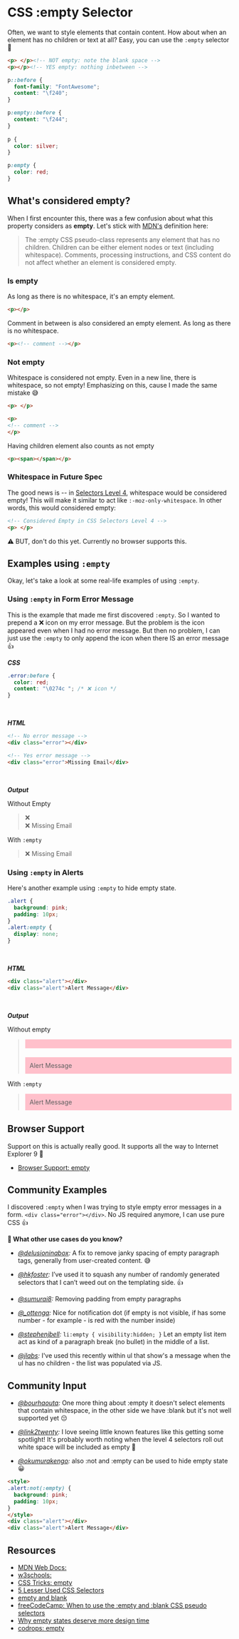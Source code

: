 # CSS :empty Selector

Often, we want to style elements that contain content. How about when an element has no children or text at all? Easy, you can use the `:empty` selector 🤩

```html
<p> </p><!-- NOT empty: note the blank space -->
<p></p><!-- YES empty: nothing inbetween -->
```

```css
p::before {
  font-family: "FontAwesome";
  content: "\f240";
}

p:empty::before {
  content: "\f244";
}
  
p {
  color: silver;
}

p:empty {
  color: red;
}
```

## What's considered empty?

When I first encounter this, there was a few confusion about what this property considers as **empty**. Let's stick with [MDN's](https://developer.mozilla.org/en-US/docs/Web/CSS/:empty) definition here:

> The :empty CSS pseudo-class represents any element that has no children. Children can be either element nodes or text (including whitespace). Comments, processing instructions, and CSS content do not affect whether an element is considered empty.

### Is empty

As long as there is no whitespace, it's an empty element.

```html
<p></p>
```

Comment in between is also considered an empty element. As long as there is no whitespace.

```html
<p><!-- comment --></p>
```

### Not empty

Whitespace is considered not empty. Even in a new line, there is whitespace, so not empty! Emphasizing on this, cause I made the same mistake 😅

```html
<p> </p>

<p>
<!-- comment -->
</p>
```

Having children element also counts as not empty

```html
<p><span></span></p>
```

### Whitespace in Future Spec

The good news is -- in [Selectors Level 4](https://drafts.csswg.org/selectors-4/#the-empty-pseudo), whitespace would be considered empty! This will make it similar to act like `:-moz-only-whitespace`. In other words, this would considered empty:

```html
<!-- Considered Empty in CSS Selectors Level 4 -->
<p> </p>
```

⚠️ BUT, don't do this yet. Currently no browser supports this.

## Examples using `:empty`

Okay, let's take a look at some real-life examples of using `:empty`.

### Using `:empty` in Form Error Message

This is the example that made me first discovered `:empty`. So I wanted to prepend a ❌ icon on my error message. But the problem is the icon appeared even when I had no error message. But then no problem, I can just use the `:empty` to only append the icon when there IS an error message 👍

**_CSS_**

```css
.error:before {
  color: red;
  content: "\0274c "; /* ❌ icon */
}
```

<br>

**_HTML_**

```html
<!-- No error message -->
<div class="error"></div>

<!-- Yes error message -->
<div class="error">Missing Email</div>
```

<br>

**_Output_**

Without Empty

> <div class="error" style="">❌</div><div class="error" style="">❌ Missing Email</div>

With `:empty`

> <div class="error" style=""></div><div class="error" style="">❌ Missing Email</div>

### Using `:empty` in Alerts

Here's another example using `:empty` to hide empty state. 

```css
.alert {
  background: pink;
  padding: 10px;
}
.alert:empty {
  display: none;
}
```

<br>

**_HTML_**

```html
<div class="alert"></div>
<div class="alert">Alert Message</div>
```

<br>

**_Output_**

Without empty

> <div class="alert" style="background: pink; padding: 10px; margin-bottom:20px;"></div><div class="alert" style="background: pink; padding: 10px">Alert Message</div>

With `:empty`

> <div class="alert"></div><div class="alert" style="background: pink; padding: 10px">Alert Message</div>

## Browser Support

Support on this is actually really good. It supports all the way to Internet Explorer 9 🙌

- [Browser Support: empty](https://developer.mozilla.org/en-US/docs/Web/CSS/:empty#Browser_compatibility)

## Community Examples

I discovered `:empty` when I was trying to style empty error messages in a form. `<div class="error"></div>`. No JS required anymore, I can use pure CSS 👍

**💬 What other use cases do you know?**

- _[@delusioninabox](https://twitter.com/delusioninabox/status/1157800773557899265?s=20):_ A fix to remove janky spacing of empty paragraph tags, generally from user-created content. 😅

- _[@hkfoster](https://twitter.com/hkfoster/status/1157784925631856640?s=20):_ I’ve used it to squash any number of randomly generated selectors that I can’t weed out on the templating side. 👍

- _[@sumurai8](https://twitter.com/Sumurai8/status/1157784283886555137?s=20):_ Removing padding from empty paragraphs

- _[@_ottenga](https://www.instagram.com/p/B0tm0prAUGc/):_ Nice for notification dot (if empty is not visible, if has some number - for example - is red with the number inside)

- _[@stephenjbell](https://twitter.com/stephenjbell/status/1158072968955813890?s=20):_ `li:empty { visibility:hidden; }` Let an empty list item act as kind of a paragraph break (no bullet) in the middle of a list.

- _[@jlabs](https://dev.to/jlabs/comment/dmpn):_ I've used this recently within ul that show's a message when the ul has no children - the list was populated via JS.

## Community Input

- _[@bourhaouta](https://twitter.com/bourhaouta/status/1157750024664702976?s=20):_ One more thing about :empty it doesn't select elements that contain whitespace, in the other side we have :blank but it's not well supported yet 😔

- _[@link2twenty](https://dev.to/link2twenty/comment/dmoj):_ I love seeing little known features like this getting some spotlight! It's probably worth noting when the level 4 selectors roll out white space will be included as empty 🙂

- _[@okumurakengo](https://dev.to/okumurakengo/comment/e1c3):_ also :not and :empty can be used to hide empty state 😀

```html
<style>
.alert:not(:empty) {
  background: pink;
  padding: 10px;
}
</style>
<div class="alert"></div>
<div class="alert">Alert Message</div>
```

## Resources

- [MDN Web Docs: ](https://developer.mozilla.org/en-US/docs/Web/CSS/:empty)
- [w3schools: ](https://www.w3schools.com/cssref/sel_empty.asp)
- [CSS Tricks: empty](https://css-tricks.com/almanac/selectors/e/empty/)
- [5 Lesser Used CSS Selectors](https://bitsofco.de/5-lesser-used-css-selectors/)
- [empty and blank](https://zellwk.com/blog/empty-and-blank/)
- [freeCodeCamp: When to use the :empty and :blank CSS pseudo selectors](https://www.freecodecamp.org/news/empty-and-blank-53b9e96151cd/)
- [Why empty states deserve more design time](https://www.invisionapp.com/inside-design/why-empty-states-deserve-more-design-time/)
- [codrops: empty](https://tympanus.net/codrops/css_reference/empty/)
